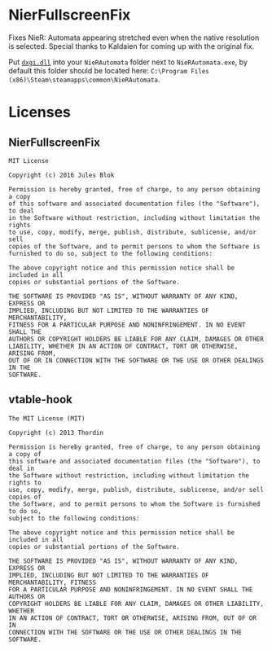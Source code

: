 # NierFullscreenFix

Fixes NieR: Automata appearing stretched even when the native resolution is selected. Special thanks to Kaldaien for coming up with the original fix.

Put [`dxgi.dll`](https://github.com/Armada651/NierFullscreenFix/releases/download/v1.0/dxgi.dll) into your `NieRAutomata` folder next to `NieRAutomata.exe`, by default this folder should be located here: `C:\Program Files (x86)\Steam\steamapps\common\NieRAutomata`.

# Licenses

## NierFullscreenFix

````
MIT License

Copyright (c) 2016 Jules Blok

Permission is hereby granted, free of charge, to any person obtaining a copy
of this software and associated documentation files (the "Software"), to deal
in the Software without restriction, including without limitation the rights
to use, copy, modify, merge, publish, distribute, sublicense, and/or sell
copies of the Software, and to permit persons to whom the Software is
furnished to do so, subject to the following conditions:

The above copyright notice and this permission notice shall be included in all
copies or substantial portions of the Software.

THE SOFTWARE IS PROVIDED "AS IS", WITHOUT WARRANTY OF ANY KIND, EXPRESS OR
IMPLIED, INCLUDING BUT NOT LIMITED TO THE WARRANTIES OF MERCHANTABILITY,
FITNESS FOR A PARTICULAR PURPOSE AND NONINFRINGEMENT. IN NO EVENT SHALL THE
AUTHORS OR COPYRIGHT HOLDERS BE LIABLE FOR ANY CLAIM, DAMAGES OR OTHER
LIABILITY, WHETHER IN AN ACTION OF CONTRACT, TORT OR OTHERWISE, ARISING FROM,
OUT OF OR IN CONNECTION WITH THE SOFTWARE OR THE USE OR OTHER DEALINGS IN THE
SOFTWARE.
````

## vtable-hook

````
The MIT License (MIT)

Copyright (c) 2013 Thordin

Permission is hereby granted, free of charge, to any person obtaining a copy of
this software and associated documentation files (the "Software"), to deal in
the Software without restriction, including without limitation the rights to
use, copy, modify, merge, publish, distribute, sublicense, and/or sell copies of
the Software, and to permit persons to whom the Software is furnished to do so,
subject to the following conditions:

The above copyright notice and this permission notice shall be included in all
copies or substantial portions of the Software.

THE SOFTWARE IS PROVIDED "AS IS", WITHOUT WARRANTY OF ANY KIND, EXPRESS OR
IMPLIED, INCLUDING BUT NOT LIMITED TO THE WARRANTIES OF MERCHANTABILITY, FITNESS
FOR A PARTICULAR PURPOSE AND NONINFRINGEMENT. IN NO EVENT SHALL THE AUTHORS OR
COPYRIGHT HOLDERS BE LIABLE FOR ANY CLAIM, DAMAGES OR OTHER LIABILITY, WHETHER
IN AN ACTION OF CONTRACT, TORT OR OTHERWISE, ARISING FROM, OUT OF OR IN
CONNECTION WITH THE SOFTWARE OR THE USE OR OTHER DEALINGS IN THE SOFTWARE.
````

